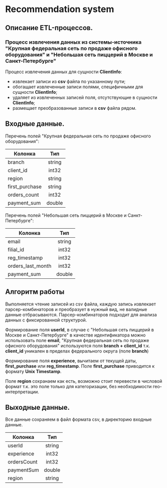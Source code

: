 # Recommendation system

## Описание ETL-процессов.

### Процесс извлечения данных из системы-источника "Крупная федеральная сеть по продаже офисного оборудования" и "Небольшая сеть пиццерий в Москве и Санкт-Петербурге"

Процесс извлечения данных для сущности **ClientInfo**:
- извлекает записи из **csv** файла по указанному пути;
- обогащает извлеченные записи полями, специфичными для сущности **ClientInfo**;
- удаляет из извлеченных записей поля, отсутствующие в сущности **ClientInfo**;
- размещает преобразованные записи в **csv** файла рядом.

Входные данные.
---

Перечень полей "Крупная федеральная сеть по продаже офисного оборудования":

| Колонка        | Тип    | 
| -------------  |:------:| 
| branch         | string | 
| client_id      | int32  | 
| region         | string | 
| first_purchase | string | 
| orders_count   | int32  | 
| payment_sum    | double | 

Перечень полей "Небольшая сеть пиццерий в Москве и Санкт-Петербурге":

| Колонка           | Тип    | 
| ----------------- |:------:| 
| email             | string | 
| filial_id         | int32  | 
| reg_timestamp     | int32  | 
| orders_last_month | int32  | 
| payment_sum       | double |

Алгоритм работы
---

Выполняется чтение записей из csv файла, каждую запись извлекает парсер-комбинаторов и преобразует в нужный вид, не валидные данные отбрасываются.
Парсер-комбинаторов подходит для анализа данных с фиксированной структурой.

Формирование поля **userId**, в случае с "Небольшая сеть пиццерий в Москве и Санкт-Петербурге" в качестве идентификатора можно использовать поле **email**, "Крупная федеральная сеть по продаже офисного оборудования" используются поля **branch + client_id** т.к. **client_id** уникален в пределах федерального округа (поле **branch**)

Формирование поля **experience**, вычитаем от текущей даты, **first_purchase** или **reg_timestamp**. Поле **first_purchase** приводится к формату **Unix Timestamp**.

Поле **region** сохранаем как есть, возможно стоит перевести в числовой формат т.к. это поле только для категоризации, без необходимости гео-интерпретации.

Выходные данные.
---
Все данные сохраняем в файл формата csv, в директорию входные данные.

| Колонка           | Тип    | 
| ----------------- |:------:| 
| userId            | string | 
| experience        | int32  | 
| ordersCount       | int32  | 
| paymentSum        | double | 
| region            | string |
